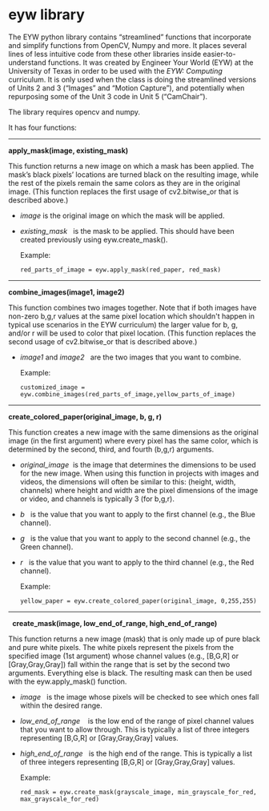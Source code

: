 # eyw library

The EYW python library contains “streamlined” functions that incorporate and simplify functions from OpenCV, Numpy and more. It places several lines of less intuitive code from these other libraries inside easier-to-understand functions. It was created by Engineer Your World (EYW) at the University of Texas in order to be used with the *EYW: Computing* curriculum. It is only used when the class is doing the streamlined versions of Units 2 and 3 (“Images” and “Motion Capture”), and potentially when repurposing some of the Unit 3 code in Unit 5 (“CamChair”).

The library requires opencv and numpy. 

It has four functions:

----------------------------------------------------------------------------

**apply_mask(image, existing_mask)**

This function returns a new image on which a mask has been applied. The mask’s black pixels’ locations are turned black on the resulting image, while the rest of the pixels remain the same colors as they are in the original image. (This function replaces the first usage of cv2.bitwise_or that is described above.)

* *image* is the original image on which the mask will be applied.  

* *existing_mask*   is the mask to be applied. This should have been created previously using eyw.create_mask().

   Example:

   ```
   red_parts_of_image = eyw.apply_mask(red_paper, red_mask)
   ```
----------------------------------------------------------------------------

**combine_images(image1, image2)**

This function combines two images together. Note that if both images have non-zero b,g,r values at the same pixel location which shouldn't happen in typical use scenarios in the EYW curriculum) the larger value for b, g, and/or r will be used to color that pixel location. (This function replaces the second usage of cv2.bitwise_or that is described above.)

* *image1* and *image2*   are the two images that you want to combine. 

   Example:
   ```
   customized_image = eyw.combine_images(red_parts_of_image,yellow_parts_of_image)
   ```
----------------------------------------------------------------------------

**create_colored_paper(original_image, b, g, r)**

This function creates a new image with the same dimensions as the original image (in the first argument) where every pixel has the same color, which is determined by the second, third, and fourth (b,g,r) arguments. 

* *original_image*  is the image that determines the dimensions to be used for the new image. When using this function in projects with images and videos, the dimensions will often be similar to this: (height, width, channels) where height and width are the pixel dimensions of the image or video, and channels is typically 3 (for b,g,r).

* *b*   is the value that you want to apply to the first channel (e.g., the Blue channel). 

* *g*   is the value that you want to apply to the second channel (e.g., the Green channel). 

* *r*   is the value that you want to apply to the third channel (e.g., the Red channel).

   Example:
   ```
   yellow_paper = eyw.create_colored_paper(original_image, 0,255,255)
   ```
----------------------------------------------------------------------------
 
**create_mask(image, low_end_of_range, high_end_of_range)**

This function returns a new image (mask) that is only made up of pure black and pure white pixels. The white pixels represent the pixels from the specified image (1st argument) whose channel values (e.g., [B,G,R] or [Gray,Gray,Gray]) fall within the range that is set by the second two arguments. Everything else is black. The resulting mask can then be used with the eyw.apply_mask() function. 

* *image*   is the image whose pixels will be checked to see which ones fall within the desired range.

* *low_end_of_range*    is the low end of the range of pixel channel values that you want to allow through. This is typically a list of three integers representing [B,G,R] or [Gray,Gray,Gray] values. 

* *high_end_of_range*   is the high end of the range. This is typically a list of three integers representing [B,G,R] or [Gray,Gray,Gray] values. 

   Example:
   ```
   red_mask = eyw.create_mask(grayscale_image, min_grayscale_for_red, max_grayscale_for_red)
   ```
